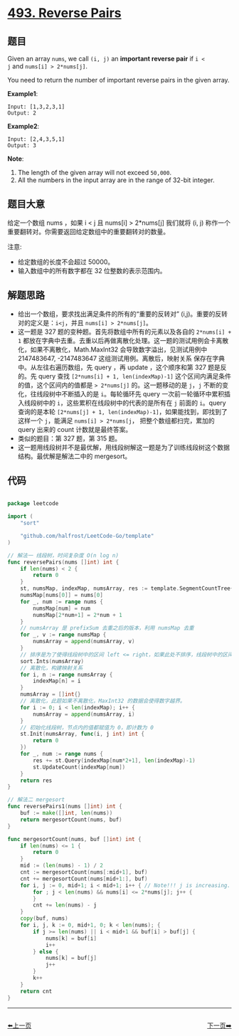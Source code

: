 # [493. Reverse Pairs](https://leetcode.com/problems/reverse-pairs/)


## 题目

Given an array `nums`, we call `(i, j)` an **important reverse pair** if `i < j` and `nums[i] > 2*nums[j]`.

You need to return the number of important reverse pairs in the given array.

**Example1**:

    Input: [1,3,2,3,1]
    Output: 2

**Example2**:

    Input: [2,4,3,5,1]
    Output: 3

**Note**:

1. The length of the given array will not exceed `50,000`.
2. All the numbers in the input array are in the range of 32-bit integer.


## 题目大意

给定一个数组 nums ，如果 i < j 且 nums[i] > 2\*nums[j] 我们就将 (i, j) 称作一个重要翻转对。你需要返回给定数组中的重要翻转对的数量。

注意:

- 给定数组的长度不会超过 50000。
- 输入数组中的所有数字都在 32 位整数的表示范围内。


## 解题思路


- 给出一个数组，要求找出满足条件的所有的“重要的反转对” (i,j)。重要的反转对的定义是：`i<j`，并且 `nums[i] > 2*nums[j]`。
- 这一题是 327 题的变种题。首先将数组中所有的元素以及各自的 `2*nums[i] + 1` 都放在字典中去重。去重以后再做离散化处理。这一题的测试用例会卡离散化，如果不离散化，Math.MaxInt32 会导致数字溢出，见测试用例中 2147483647, -2147483647 这组测试用例。离散后，映射关系 保存在字典中。从左往右遍历数组，先 query ，再 update ，这个顺序和第 327 题是反的。先 query 查找 `[2*nums[i] + 1, len(indexMap)-1]` 这个区间内满足条件的值，这个区间内的值都是 `> 2*nums[j]` 的。这一题移动的是 `j`，`j` 不断的变化，往线段树中不断插入的是 `i`。每轮循环先 query 一次前一轮循环中累积插入线段树中的 `i`，这些累积在线段树中的代表的是所有在 `j` 前面的 `i`。query 查询的是本轮 `[2*nums[j] + 1, len(indexMap)-1]`，如果能找到，即找到了这样一个 `j`，能满足 `nums[i] > 2*nums[j`， 把整个数组都扫完，累加的 query 出来的 count 计数就是最终答案。
- 类似的题目：第 327 题，第 315 题。
- 这一题用线段树并不是最优解，用线段树解这一题是为了训练线段树这个数据结构。最优解是解法二中的 mergesort。


## 代码

```go

package leetcode

import (
	"sort"

	"github.com/halfrost/LeetCode-Go/template"
)

// 解法一 线段树，时间复杂度 O(n log n)
func reversePairs(nums []int) int {
	if len(nums) < 2 {
		return 0
	}
	st, numsMap, indexMap, numsArray, res := template.SegmentCountTree{}, make(map[int]int, 0), make(map[int]int, 0), []int{}, 0
	numsMap[nums[0]] = nums[0]
	for _, num := range nums {
		numsMap[num] = num
		numsMap[2*num+1] = 2*num + 1
	}
	// numsArray 是 prefixSum 去重之后的版本，利用 numsMap 去重
	for _, v := range numsMap {
		numsArray = append(numsArray, v)
	}
	// 排序是为了使得线段树中的区间 left <= right，如果此处不排序，线段树中的区间有很多不合法。
	sort.Ints(numsArray)
	// 离散化，构建映射关系
	for i, n := range numsArray {
		indexMap[n] = i
	}
	numsArray = []int{}
	// 离散化，此题如果不离散化，MaxInt32 的数据会使得数字越界。
	for i := 0; i < len(indexMap); i++ {
		numsArray = append(numsArray, i)
	}
	// 初始化线段树，节点内的值都赋值为 0，即计数为 0
	st.Init(numsArray, func(i, j int) int {
		return 0
	})
	for _, num := range nums {
		res += st.Query(indexMap[num*2+1], len(indexMap)-1)
		st.UpdateCount(indexMap[num])
	}
	return res
}

// 解法二 mergesort
func reversePairs1(nums []int) int {
	buf := make([]int, len(nums))
	return mergesortCount(nums, buf)
}

func mergesortCount(nums, buf []int) int {
	if len(nums) <= 1 {
		return 0
	}
	mid := (len(nums) - 1) / 2
	cnt := mergesortCount(nums[:mid+1], buf)
	cnt += mergesortCount(nums[mid+1:], buf)
	for i, j := 0, mid+1; i < mid+1; i++ { // Note!!! j is increasing.
		for ; j < len(nums) && nums[i] <= 2*nums[j]; j++ {
		}
		cnt += len(nums) - j
	}
	copy(buf, nums)
	for i, j, k := 0, mid+1, 0; k < len(nums); {
		if j >= len(nums) || i < mid+1 && buf[i] > buf[j] {
			nums[k] = buf[i]
			i++
		} else {
			nums[k] = buf[j]
			j++
		}
		k++
	}
	return cnt
}

```


----------------------------------------------
<div style="display: flex;justify-content: space-between;align-items: center;">
<p><a href="https://books.halfrost.com/leetcode/ChapterFour/0400~0499/0491.Increasing-Subsequences/">⬅️上一页</a></p>
<p><a href="https://books.halfrost.com/leetcode/ChapterFour/0400~0499/0494.Target-Sum/">下一页➡️</a></p>
</div>

